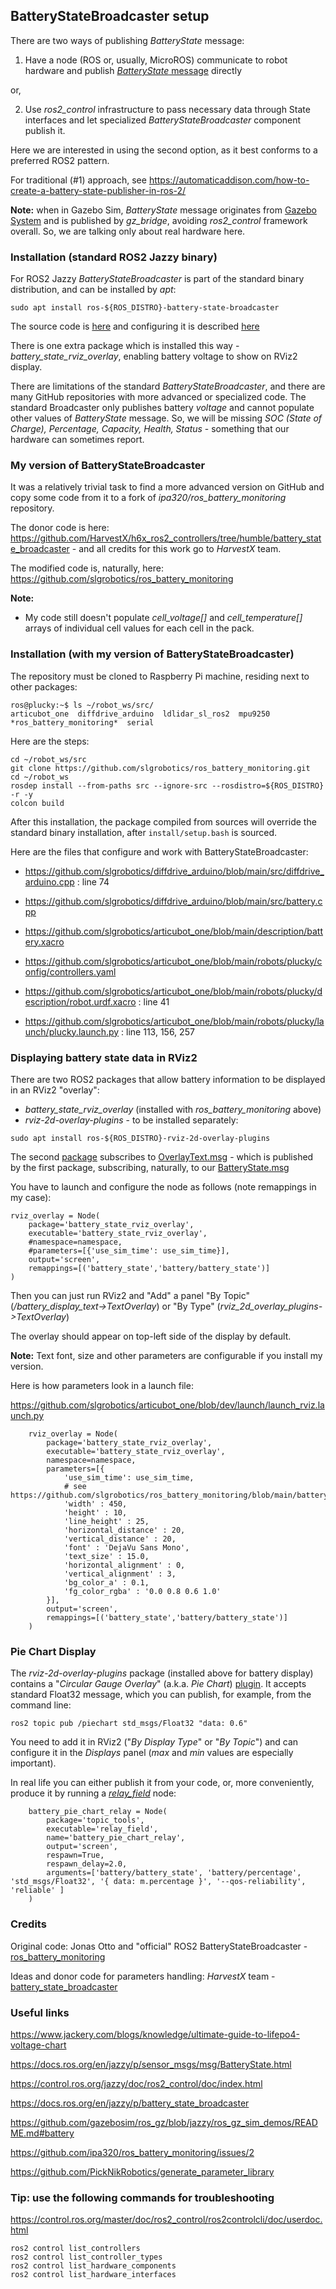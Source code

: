 ## BatteryStateBroadcaster setup

There are two ways of publishing _BatteryState_ message:
1. Have a node (ROS or, usually, MicroROS) communicate to robot hardware and publish [_BatteryState_ message](https://docs.ros.org/en/jazzy/p/sensor_msgs/msg/BatteryState.html) directly

or,
   
2. Use _ros2_control_ infrastructure to pass necessary data through State interfaces and let specialized _BatteryStateBroadcaster_ component publish it.

Here we are interested in using the second option, as it best conforms to a preferred ROS2 pattern.

For traditional (#1) approach, see https://automaticaddison.com/how-to-create-a-battery-state-publisher-in-ros-2/

**Note:** when in Gazebo Sim, _BatteryState_ message originates from [Gazebo System](https://gazebosim.org/api/sim/8/battery.html) and is published by *gz_bridge*, avoiding *ros2_control* framework overall.
So, we are talking only about real hardware here.

### Installation (standard ROS2 Jazzy binary)

For ROS2 Jazzy _BatteryStateBroadcaster_ is part of the standard binary distribution, and can be installed by _apt_:
```
sudo apt install ros-${ROS_DISTRO}-battery-state-broadcaster
```
The source code is [here](https://github.com/ipa320/ros_battery_monitoring)
and configuring it is described [here](https://docs.ros.org/en/jazzy/p/battery_state_broadcaster/)

There is one extra package which is installed this way - *battery_state_rviz_overlay*, enabling battery voltage to show on RViz2 display.

There are limitations of the standard _BatteryStateBroadcaster_, and there are many GitHub repositories with more advanced or specialized code.
The standard Broadcaster only publishes battery _voltage_ and cannot populate other values of _BatteryState_ message. 
So, we will be missing *SOC (State of Charge), Percentage, Capacity, Health, Status* - something that our hardware can sometimes report.

### My version of BatteryStateBroadcaster

It was a relatively trivial task to find a more advanced version on GitHub and copy some code from it to a fork of *ipa320/ros_battery_monitoring* repository.

The donor code is here: https://github.com/HarvestX/h6x_ros2_controllers/tree/humble/battery_state_broadcaster - and all credits for this work go to _HarvestX_ team.

The modified code is, naturally, here: https://github.com/slgrobotics/ros_battery_monitoring

**Note:**
- My code still doesn't populate *cell_voltage[]* and *cell_temperature[]* arrays of individual cell values for each cell in the pack.

### Installation (with my version of BatteryStateBroadcaster)

The repository must be cloned to Raspberry Pi machine, residing next to other packages:
```
ros@plucky:~$ ls ~/robot_ws/src/
articubot_one  diffdrive_arduino  ldlidar_sl_ros2  mpu9250  *ros_battery_monitoring*  serial
```
Here are the steps:
```
cd ~/robot_ws/src
git clone https://github.com/slgrobotics/ros_battery_monitoring.git
cd ~/robot_ws
rosdep install --from-paths src --ignore-src --rosdistro=${ROS_DISTRO} -r -y
colcon build
```
After this installation, the package compiled from sources will override the standard binary installation, after ```install/setup.bash``` is sourced.

Here are the files that configure and work with BatteryStateBroadcaster:
- https://github.com/slgrobotics/diffdrive_arduino/blob/main/src/diffdrive_arduino.cpp : line 74
- https://github.com/slgrobotics/diffdrive_arduino/blob/main/src/battery.cpp

- https://github.com/slgrobotics/articubot_one/blob/main/description/battery.xacro
- https://github.com/slgrobotics/articubot_one/blob/main/robots/plucky/config/controllers.yaml
- https://github.com/slgrobotics/articubot_one/blob/main/robots/plucky/description/robot.urdf.xacro : line 41
- https://github.com/slgrobotics/articubot_one/blob/main/robots/plucky/launch/plucky.launch.py : line 113, 156, 257

### Displaying battery state data in RViz2

There are two ROS2 packages that allow battery information to be displayed in an RViz2 "overlay":
- *battery_state_rviz_overlay* (installed with *ros_battery_monitoring* above)
- *rviz-2d-overlay-plugins* - to be installed separately:
```
sudo apt install ros-${ROS_DISTRO}-rviz-2d-overlay-plugins
```
The second [package](https://github.com/teamspatzenhirn/rviz_2d_overlay_plugins)
subscribes to [OverlayText.msg](https://github.com/teamspatzenhirn/rviz_2d_overlay_plugins/blob/main/rviz_2d_overlay_msgs/msg/OverlayText.msg) - which
is published by the first package, subscribing, naturally, to our [BatteryState.msg](https://docs.ros.org/en/jazzy/p/sensor_msgs/msg/BatteryState.html)

You have to launch and configure the node as follows (note remappings in my case):
```
rviz_overlay = Node(
    package='battery_state_rviz_overlay',
    executable='battery_state_rviz_overlay',
    #namespace=namespace,
    #parameters=[{'use_sim_time': use_sim_time}],
    output='screen',
    remappings=[('battery_state','battery/battery_state')]
)
```
Then you can just run RViz2 and "Add" a panel "By Topic" (*/battery_display_text->TextOverlay*) or "By Type" (*rviz_2d_overlay_plugins->TextOverlay*)

The overlay should appear on top-left side of the display by default.

**Note:** Text font, size and other parameters are configurable if you install my version.

Here is how parameters look in a launch file:

https://github.com/slgrobotics/articubot_one/blob/dev/launch/launch_rviz.launch.py
```
    rviz_overlay = Node(
        package='battery_state_rviz_overlay',
        executable='battery_state_rviz_overlay',
        namespace=namespace,
        parameters=[{
            'use_sim_time': use_sim_time,
            # see https://github.com/slgrobotics/ros_battery_monitoring/blob/main/battery_state_rviz_overlay/src/battery_state_rviz_overlay_parameters.yaml
            'width' : 450,
            'height' : 10,
            'line_height' : 25,
            'horizontal_distance' : 20,
            'vertical_distance' : 20,
            'font' : 'DejaVu Sans Mono',
            'text_size' : 15.0,
            'horizontal_alignment' : 0,
            'vertical_alignment' : 3,
            'bg_color_a' : 0.1,
            'fg_color_rgba' : '0.0 0.8 0.6 1.0'
        }],
        output='screen',
        remappings=[('battery_state','battery/battery_state')]
    )
```
### Pie Chart Display

The *rviz-2d-overlay-plugins* package (installed above for battery display) contains a "_Circular Gauge Overlay_" (a.k.a. _Pie Chart_)
[plugin](https://github.com/teamspatzenhirn/rviz_2d_overlay_plugins/tree/main/rviz_2d_overlay_plugins#circular-gauge-overlay).
It accepts standard Float32 message, which you can publish, for example, from the command line:
```
ros2 topic pub /piechart std_msgs/Float32 "data: 0.6"
```
You need to add it in RViz2 ("_By Display Type_" or "_By Topic_") and can configure it in the _Displays_ panel (_max_ and _min_ values are especially important).

In real life you can either publish it from your code, or, more conveniently, produce it
by running a [*relay_field*](https://github.com/ros-tooling/topic_tools/blob/jazzy/README.md#relayfield) node:
```
    battery_pie_chart_relay = Node(
        package='topic_tools',
        executable='relay_field',
        name='battery_pie_chart_relay',
        output='screen',
        respawn=True,
        respawn_delay=2.0,
        arguments=['battery/battery_state', 'battery/percentage', 'std_msgs/Float32', '{ data: m.percentage }', '--qos-reliability', 'reliable' ]
    )
```

### Credits

Original code: Jonas Otto and "official" ROS2 BatteryStateBroadcaster - [ros_battery_monitoring](https://github.com/ipa320/ros_battery_monitoring)

Ideas and donor code for parameters handling: _HarvestX_ team - [battery_state_broadcaster](https://github.com/HarvestX/h6x_ros2_controllers/tree/humble/battery_state_broadcaster)

### Useful links

https://www.jackery.com/blogs/knowledge/ultimate-guide-to-lifepo4-voltage-chart

https://docs.ros.org/en/jazzy/p/sensor_msgs/msg/BatteryState.html

https://control.ros.org/jazzy/doc/ros2_control/doc/index.html

https://docs.ros.org/en/jazzy/p/battery_state_broadcaster

https://github.com/gazebosim/ros_gz/blob/jazzy/ros_gz_sim_demos/README.md#battery

https://github.com/ipa320/ros_battery_monitoring/issues/2

https://github.com/PickNikRobotics/generate_parameter_library

### Tip: use the following commands for troubleshooting

https://control.ros.org/master/doc/ros2_control/ros2controlcli/doc/userdoc.html
```
ros2 control list_controllers
ros2 control list_controller_types
ros2 control list_hardware_components
ros2 control list_hardware_interfaces
```
